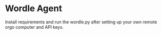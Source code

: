 # Wordle Agent
Install requirements and run the wordle.py after setting up your own remote orgo computer and API keys.

